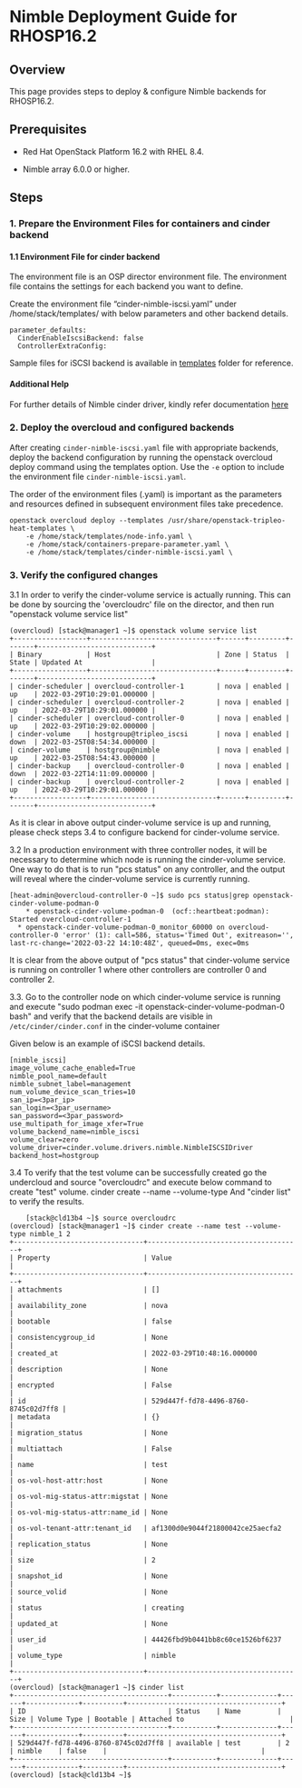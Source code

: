 # Nimble Deployment Guide for RHOSP16.2

## Overview

This page provides steps to deploy & configure Nimble backends for RHOSP16.2.

## Prerequisites

* Red Hat OpenStack Platform 16.2 with RHEL 8.4.

* Nimble array 6.0.0 or higher.

## Steps

### 1.	Prepare the Environment Files for containers and cinder backend

#### 1.1 Environment File for cinder backend

The environment file is an OSP director environment file. The environment file contains the settings for each backend you want to define.

Create the environment file “cinder-nimble-iscsi.yaml” under /home/stack/templates/ with below parameters and other backend details.

```
parameter_defaults:
  CinderEnableIscsiBackend: false
  ControllerExtraConfig:
```

Sample files for iSCSI backend is available in [templates](https://github.com/hpe-storage/hpe-nimble-cinder-rhosp16.2/blob/master/templates) folder for reference.

#### Additional Help

For further details of Nimble cinder driver, kindly refer documentation [here](https://docs.openstack.org/cinder/latest/configuration/block-storage/drivers/nimble-volume-driver.html)


### 2.	Deploy the overcloud and configured backends

After creating ```cinder-nimble-iscsi.yaml``` file with appropriate backends, deploy the backend configuration by running the openstack overcloud deploy command using the templates option.
Use the ```-e``` option to include the environment file ```cinder-nimble-iscsi.yaml```.

The order of the environment files (.yaml) is important as the parameters and resources defined in subsequent environment files take precedence.

```
openstack overcloud deploy --templates /usr/share/openstack-tripleo-heat-templates \
    -e /home/stack/templates/node-info.yaml \
    -e /home/stack/containers-prepare-parameter.yaml \
    -e /home/stack/templates/cinder-nimble-iscsi.yaml \
```
### 3.	Verify the configured changes

3.1	In order to verify the cinder-volume service is actually running. This can be done by sourcing the 'overcloudrc' file on the director,
and then run "openstack volume service list"
```
(overcloud) [stack@manager1 ~]$ openstack volume service list
+------------------+-------------------------------+------+---------+-------+----------------------------+
| Binary           | Host                          | Zone | Status  | State | Updated At                 |
+------------------+-------------------------------+------+---------+-------+----------------------------+
| cinder-scheduler | overcloud-controller-1        | nova | enabled | up    | 2022-03-29T10:29:01.000000 |
| cinder-scheduler | overcloud-controller-2        | nova | enabled | up    | 2022-03-29T10:29:01.000000 |
| cinder-scheduler | overcloud-controller-0        | nova | enabled | up    | 2022-03-29T10:29:02.000000 |
| cinder-volume    | hostgroup@tripleo_iscsi       | nova | enabled | down  | 2022-03-25T08:54:34.000000 |
| cinder-volume    | hostgroup@nimble              | nova | enabled | up    | 2022-03-25T08:54:43.000000 |
| cinder-backup    | overcloud-controller-0        | nova | enabled | down  | 2022-03-22T14:11:09.000000 |
| cinder-backup    | overcloud-controller-2        | nova | enabled | up    | 2022-03-29T10:29:01.000000 |
+------------------+-------------------------------+------+---------+-------+----------------------------+

```
As it is clear in above output cinder-volume service is up and running, please check steps 3.4 to configure backend for cinder-volume service.

3.2 In a production environment with three controller nodes, it will be necessary to determine which node is running the cinder-volume service. One
  way to do that is to run "pcs status" on any controller, and the output will reveal where the cinder-volume service is currently running.
```
[heat-admin@overcloud-controller-0 ~]$ sudo pcs status|grep openstack-cinder-volume-podman-0
    * openstack-cinder-volume-podman-0  (ocf::heartbeat:podman):        Started overcloud-controller-1
  * openstack-cinder-volume-podman-0_monitor_60000 on overcloud-controller-0 'error' (1): call=586, status='Timed Out', exitreason='', last-rc-change='2022-03-22 14:10:48Z', queued=0ms, exec=0ms
```
It is clear from the above output of "pcs status" that cinder-volume service is running on controller 1 where other controllers are controller 0 and controller 2.

3.3. Go to the controller node on which cinder-volume service is running and execute "sudo podman exec -it openstack-cinder-volume-podman-0 bash" and verify that the backend details are visible in ```/etc/cinder/cinder.conf``` in the cinder-volume container

Given below is an example of iSCSI backend details.
```
[nimble_iscsi]
image_volume_cache_enabled=True
nimble_pool_name=default
nimble_subnet_label=management
num_volume_device_scan_tries=10
san_ip=<3par_ip>
san_login=<3par_username>
san_password=<3par_password>
use_multipath_for_image_xfer=True
volume_backend_name=nimble_iscsi
volume_clear=zero
volume_driver=cinder.volume.drivers.nimble.NimbleISCSIDriver
backend_host=hostgroup
```
3.4 To verify that the test volume can be successfully created go the undercloud and source "overcloudrc" and execute below command to create "test" volume.
cinder create --name  --volume-type <volume-type> <size>
And "cinder list" to verify the results.    
```
    [stack@cld13b4 ~]$ source overcloudrc
(overcloud) [stack@manager1 ~]$ cinder create --name test --volume-type nimble_1 2
+--------------------------------+--------------------------------------+
| Property                       | Value                                |
+--------------------------------+--------------------------------------+
| attachments                    | []                                   |
| availability_zone              | nova                                 |
| bootable                       | false                                |
| consistencygroup_id            | None                                 |
| created_at                     | 2022-03-29T10:48:16.000000           |
| description                    | None                                 |
| encrypted                      | False                                |
| id                             | 529d447f-fd78-4496-8760-8745c02d7ff8 |
| metadata                       | {}                                   |
| migration_status               | None                                 |
| multiattach                    | False                                |
| name                           | test                                 |
| os-vol-host-attr:host          | None                                 |
| os-vol-mig-status-attr:migstat | None                                 |
| os-vol-mig-status-attr:name_id | None                                 |
| os-vol-tenant-attr:tenant_id   | af1300d0e9044f21800042ce25aecfa2     |
| replication_status             | None                                 |
| size                           | 2                                    |
| snapshot_id                    | None                                 |
| source_volid                   | None                                 |
| status                         | creating                             |
| updated_at                     | None                                 |
| user_id                        | 44426fbd9b0441bb8c60ce1526bf6237     |
| volume_type                    | nimble                             |
+--------------------------------+--------------------------------------+
(overcloud) [stack@manager1 ~]$ cinder list
+--------------------------------------+-----------+--------------+------+-------------+----------+--------------------------------------+
| ID                                   | Status    | Name         | Size | Volume Type | Bootable | Attached to                          |
+--------------------------------------+-----------+--------------+------+-------------+----------+--------------------------------------+
| 529d447f-fd78-4496-8760-8745c02d7ff8 | available | test         | 2    | nimble    | false    |                                      |
+--------------------------------------+-----------+--------------+------+-------------+----------+--------------------------------------+
(overcloud) [stack@cld13b4 ~]$

```

